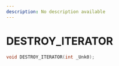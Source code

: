 ```yaml
---
description: No description available 
---
```


# DESTROY_ITERATOR

```cpp
void DESTROY_ITERATOR(int _Unk0);
```